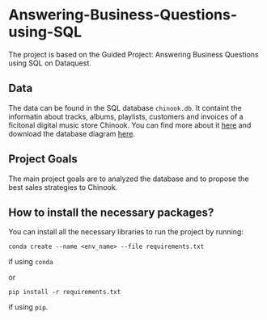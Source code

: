 # Answering-Business-Questions-using-SQL
The project is based on the Guided Project: Answering Business Questions using SQL on Dataquest.

## Data
The data can be found in the SQL database `chinook.db`. It containt the informatin about tracks, albums, playlists, customers and invoices of a ficitonal digital music store Chinook. You can find more about it [here](https://github.com/lerocha/chinook-database) and download the database diagram [here](https://www.sqlitetutorial.net/sqlite-sample-database/).

## Project Goals
The main project goals are to analyzed the database and to propose the best sales strategies to Chinook.

## How to install the necessary packages?
You can install all the necessary libraries to run the project by running:
```
conda create --name <env_name> --file requirements.txt
```
if using `conda`

or
```
pip install -r requirements.txt
```
if using `pip`.

